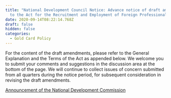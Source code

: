 ```yaml
---
title: "National Development Council Notice: Advance notice of draft amendments
  to the Act for the Recruitment and Employment of Foreign Professionals"
date: 2020-09-14T08:22:14.768Z
draft: false
hidden: false
categories:
  - Gold Card Policy
---
```

For the content of the draft amendments, please refer to the General Explanation and the Terms of the Act as appended below. We welcome you to submit your comments and suggestions in the discussion area at the bottom of the page. We will continue to collect issues of concern submitted from all quarters during the notice period, for subsequent consideration in revising the draft amendments.

[Announcement of the National Development Commission](https://join.gov.tw/policies/detail/03101e40-569b-4a0d-aae8-4b9af38e97f9#middle)
